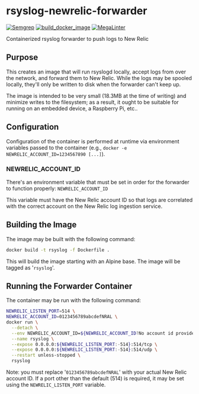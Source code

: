 # rsyslog-newrelic-forwarder

[![Semgrep](https://github.com/wesley-dean/rsyslog-newrelic-forwarder/actions/workflows/semgrep.yml/badge.svg)](https://github.com/wesley-dean/rsyslog-newrelic-forwarder/actions/workflows/semgrep.yml) 
[![build_docker_image](https://github.com/wesley-dean/rsyslog-newrelic-forwarder/actions/workflows/build_docker_image.yml/badge.svg)](https://github.com/wesley-dean/rsyslog-newrelic-forwarder/actions/workflows/build_docker_image.yml)
[![MegaLinter](https://github.com/wesley-dean/rsyslog-newrelic-forwarder/actions/workflows/megalinter.yml/badge.svg)](https://github.com/wesley-dean/rsyslog-newrelic-forwarder/actions/workflows/megalinter.yml)

Containerized rsyslog forwarder to push logs to New Relic

## Purpose

This creates an image that will run rsyslogd locally, accept logs
from over the network, and forward them to New Relic.  While the
logs may be spooled locally, they'll only be written to disk when
the forwarder can't keep up.

The image is intended to be very small (18.3MB at the time of
writing) and minimize writes to the filesystem; as a result, it
ought to be suitable for running on an embedded device, a
Raspberry Pi, etc..

## Configuration

Configuration of the container is performed at runtime via
environment variables passed to the container (e.g., `docker
-e NEWRELIC_ACCOUNT_ID=1234567890 [...]`).

### NEWRELIC\_ACCOUNT\_ID

There's an environment variable that must be set in order for
the forwarder to function properly: `NEWRELIC_ACCOUNT_ID`

This variable must have the New Relic account ID so that logs
are correlated with the correct account on the New Relic log
ingestion service.

## Building the Image

The image may be built with the following command:

```sh
docker build -t rsyslog -f Dockerfile .
```

This will build the image starting with an Alpine base.  The
image will be tagged as '`rsyslog`'.

## Running the Forwarder Container

The container may be run with the following command:

```sh
NEWRELIC_LISTEN_PORT=514 \
NEWRELIC_ACCOUNT_ID=0123456789abcdefNRAL \
docker run \
  --detach \
  --env NEWRELIC_ACCOUNT_ID=${NEWRELIC_ACCOUNT_ID?No account id provided} \
  --name rsyslog \
  --expose 0.0.0.0:${NEWRELIC_LISTEN_PORT:-514}:514/tcp \
  --expose 0.0.0.0:${NEWRELIC_LISTEN_PORT:-514}:514/udp \
  --restart unless-stopped \
  rsyslog
```

Note: you must replace '`0123456789abcdefNRAL`' with your actual
New Relic account ID.  If a port other than the default (514) is
required, it may be set using the `NEWRELIC_LISTEN_PORT` variable.
